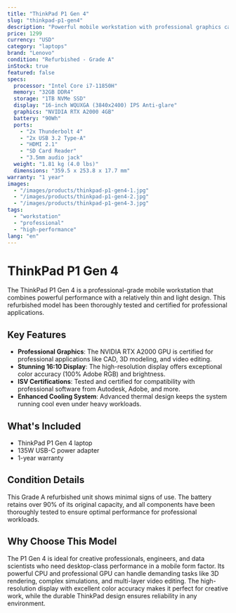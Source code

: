 ```yaml
---
title: "ThinkPad P1 Gen 4"
slug: "thinkpad-p1-gen4"
description: "Powerful mobile workstation with professional graphics capabilities"
price: 1299
currency: "USD"
category: "laptops"
brand: "Lenovo"
condition: "Refurbished - Grade A"
inStock: true
featured: false
specs:
  processor: "Intel Core i7-11850H"
  memory: "32GB DDR4"
  storage: "1TB NVMe SSD"
  display: "16-inch WQUXGA (3840x2400) IPS Anti-glare"
  graphics: "NVIDIA RTX A2000 4GB"
  battery: "90Wh"
  ports:
    - "2x Thunderbolt 4"
    - "2x USB 3.2 Type-A"
    - "HDMI 2.1"
    - "SD Card Reader"
    - "3.5mm audio jack"
  weight: "1.81 kg (4.0 lbs)"
  dimensions: "359.5 x 253.8 x 17.7 mm"
warranty: "1 year"
images:
  - "/images/products/thinkpad-p1-gen4-1.jpg"
  - "/images/products/thinkpad-p1-gen4-2.jpg"
  - "/images/products/thinkpad-p1-gen4-3.jpg"
tags:
  - "workstation"
  - "professional"
  - "high-performance"
lang: "en"
---
```


# ThinkPad P1 Gen 4

The ThinkPad P1 Gen 4 is a professional-grade mobile workstation that combines powerful performance with a relatively thin and light design. This refurbished model has been thoroughly tested and certified for professional applications.

## Key Features

- **Professional Graphics**: The NVIDIA RTX A2000 GPU is certified for professional applications like CAD, 3D modeling, and video editing.
- **Stunning 16:10 Display**: The high-resolution display offers exceptional color accuracy (100% Adobe RGB) and brightness.
- **ISV Certifications**: Tested and certified for compatibility with professional software from Autodesk, Adobe, and more.
- **Enhanced Cooling System**: Advanced thermal design keeps the system running cool even under heavy workloads.

## What's Included

- ThinkPad P1 Gen 4 laptop
- 135W USB-C power adapter
- 1-year warranty

## Condition Details

This Grade A refurbished unit shows minimal signs of use. The battery retains over 90% of its original capacity, and all components have been thoroughly tested to ensure optimal performance for professional workloads.

## Why Choose This Model

The P1 Gen 4 is ideal for creative professionals, engineers, and data scientists who need desktop-class performance in a mobile form factor. Its powerful CPU and professional GPU can handle demanding tasks like 3D rendering, complex simulations, and multi-layer video editing. The high-resolution display with excellent color accuracy makes it perfect for creative work, while the durable ThinkPad design ensures reliability in any environment.
